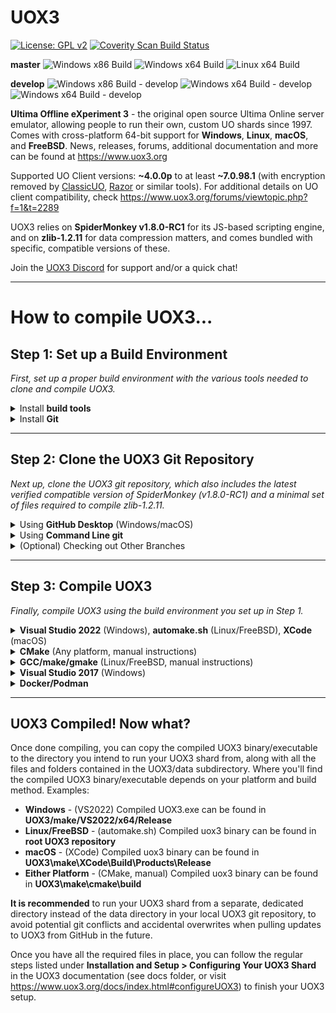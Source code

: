 # UOX3
[![License: GPL v2](https://img.shields.io/badge/License-GPL%20v2-blue.svg)](https://www.gnu.org/licenses/old-licenses/gpl-2.0.en.html) [![Coverity Scan Build Status](https://scan.coverity.com/projects/23322/badge.svg)](https://scan.coverity.com/projects/ultima-offline-experiment-3)

**master** ![Windows x86 Build](https://github.com/UOX3DevTeam/UOX3/workflows/Windows%20x86%20Build/badge.svg?branch=master) ![Windows x64 Build](https://github.com/UOX3DevTeam/UOX3/workflows/Windows%20x64%20Build/badge.svg?branch=master) ![Linux x64 Build](https://github.com/UOX3DevTeam/UOX3/workflows/Linux%20x64%20Build/badge.svg?branch=master)

**develop** ![Windows x86 Build - develop](https://github.com/UOX3DevTeam/UOX3/workflows/Windows%20x86%20Build/badge.svg?branch=develop) ![Windows x64 Build - develop](https://github.com/UOX3DevTeam/UOX3/workflows/Windows%20x64%20Build/badge.svg?branch=develop) ![Windows x64 Build - develop](https://github.com/UOX3DevTeam/UOX3/workflows/Linux%20x64%20Build/badge.svg?branch=develop)

**Ultima Offline eXperiment 3** - the original open source Ultima Online server emulator, allowing people to run their own, custom UO shards since 1997. Comes with cross-platform 64-bit support for **Windows**, **Linux**, **macOS**, and **FreeBSD**. News, releases, forums, additional documentation and more can be found at https://www.uox3.org

Supported UO Client versions: **~4.0.0p** to at least **~7.0.98.1** (with encryption removed by [ClassicUO](https://www.classicuo.eu), [Razor](https://github.com/msturgill/razor/releases) or similar tools). For additional details on UO client compatibility, check https://www.uox3.org/forums/viewtopic.php?f=1&t=2289

UOX3 relies on **SpiderMonkey v1.8.0-RC1** for its JS-based scripting engine, and on **zlib-1.2.11** for data compression matters, and comes bundled with specific, compatible versions of these.

Join the [UOX3 Discord](https://discord.gg/uBAXxhF) for support and/or a quick chat!

---

# How to compile UOX3...
## Step 1: Set up a Build Environment
*First, set up a proper build environment with the various tools needed to clone and compile UOX3.*
<details>
  <summary>Install <strong>build tools</strong></summary>

  > * **Windows** - Download and install [Community Edition of Visual Studio 2017 or 2022](https://visualstudio.microsoft.com/downloads/).
  > * * Be sure to also install **Desktop development with C++** via the Visual Studio Installer, along with the individual component titled **VC++ 2017 version 15.9 v14.16 latest v141 tools** (VS2017) or **MSVC v143 - VS 2022 C++ x64/x86 build tools** (VS2022). CMake is included for command-line builds.
  > * **Linux (Debian-based)** - Run `sudo apt install build-essential cmake` in a Terminal:  (or use your Linux distro's package manager)
  > * **FreeBSD** - Run `pkg install cmake` in a Terminal. Alternatively, build `cmake` via ports if desired.
  > * **macOS** - Download [Xcode](https://apps.apple.com/us/app/xcode/id497799835?mt=12) (for building with an IDE) via the App Store, and/or [CMake](https://cmake.org/download/) (for command-line builds)
  > * **Docker/Podman** - Ensure that it is downloaded and installed (Windows) or installed from your package manager
</details>

<details>
  <summary>Install <strong>Git</strong></summary>

  > * **Windows/macOS** - Grab [GitHub Desktop](https://desktop.github.com) or your preferred git tool
  > * **Linux** - Run `sudo apt install git` in a Terminal.
  > * **FreeBSD** - Run `pkg install git` in a Terminal. Alternatively, build `git` via ports if desired.
</details>

---

## Step 2: Clone the UOX3 Git Repository
*Next up, clone the UOX3 git repository, which also includes the latest verified compatible version of SpiderMonkey (v1.8.0-RC1) and a minimal set of files required to compile zlib-1.2.11.*
<details>
  <summary>Using <strong>GitHub Desktop</strong> (Windows/macOS)</summary>

  > 1. Run GitHub Desktop and click **File->Clone Repository** from the menu.
  > 2. Enter **https://github.com/UOX3DevTeam/UOX3.git** in the URL tab, and provide a local path for storing the cloned repo on your drive.
  > 3. Hit the **Clone** button to clone the stable master branch of UOX3 to the specified local path
</details>

<details>
  <summary>Using <strong>Command Line git</strong></summary>

  > 1. Run `git clone https://github.com/UOX3DevTeam/UOX3.git` in a Terminal to clone the stable master branch of UOX3 into a subdirectory of the current directory you're in.
</details>

<details>
  <summary>(Optional) Checking out Other Branches</summary>

  > If you'd rather grab another branch of the git repository, like the **develop** branch where most updates get pushed first before being merged into the master branch, you can use the following command *after* completing the previous step:
    `git checkout develop`

  > GitHub Desktop users can change the active branch via the *Current Branch* dropdown menu in GitHub Desktop.

</details>

---

## Step 3: Compile UOX3
*Finally, compile UOX3 using the build environment you set up in Step 1.*
<details>
  <summary><strong>Visual Studio 2022</strong> (Windows), <strong>automake.sh</strong> (Linux/FreeBSD), <strong>XCode</strong> (macOS)</summary>

  > * **Visual Studio 2022** - (Windows) Open *UOX3\make\VS2022\uox3.sln* (VS2022), choose *Release/Debug* from dropdown menu, and hit *Build -> Build UOX3*
  > * **automake.sh** - (Linux/FreeBSD) Run `./automake.sh` in a Terminal, from the root of the cloned UOX3 repository. This compiles UOX3 with CMake, but in one command only. Use optional argument `-b debug` to create debug build, and/or `-o clean` to do a clean build
  > * **XCode** - (macOS) Open *UOX3/make/XCode/uox3/uox3.xcworkspace*, select *Build*
</details>

<details>
  <summary><strong>CMake</strong> (Any platform, manual instructions)</summary>

  > If you don't wish to rely on the automake.sh script, but want control over the process yourself, follow these steps (same as what automake.sh does) in a Terminal. This also works on Windows/macOS as an alternative to compiling with IDEs:
  > - Navigate to root of cloned UOX3 git repository, and execute these commands:\
  > `cmake make/cmake -B ./build -DCMAKE_BUILD_TYPE=Release`\
  > `cmake --build ./build --config Release`

  > Replace "Release" with "Debug" in the above instructions to create a debug-build; delete **build** directory to do clean builds.
</details>

<details>
  <summary><strong>GCC/make/gmake</strong> (Linux/FreeBSD, manual instructions)</summary>

  > If you'd rather use GCC (v9.x or higher)/make (GNU Make 4.2.1 or higher) than CMake, you can follow these manual steps. Note that for FreeBSD, this approach requires installing **gmake** as an alternative to *make*: `pkg install gmake`

  > First, navigate to **spidermonkey** directory and run these commands:\
  > `make -f Makefile.ref DEFINES=-DHAVE_VA_LIST_AS_ARRAY CC=gcc` (Linux)\
  > `ar -r libjs32.a Linux_All_DBG.OBJ/*.o` (Linux)\
  > `cp Linux_All_DBG.OBJ/jsautocfg.h ./` (Linux)\
  > `gmake -f Makefile.ref DEFINES=-DHAVE_VA_LIST_AS_ARRAY CC=clang` (FreeBSD)\
  > `ar rcs libjs32.a FreeBSD_DBG.OBJ/*.o` (FreeBSD)\
  > `cp FreeBSD_DBG.OBJ/jsautocfg.h ./` (FreeBSD)

  > Next, head to the **zlib** directory:\
  > `cd ../zlib`\
  > `make distclean`\
  > `./configure`\
  > `make`

  > Finally, head to **UOX3/source** directory:\
  > `cd ../source`\
  > `make` (Linux)\
  > `gmake` (FreeBSD)
</details>

<details>
  <summary><strong>Visual Studio 2017</strong> (Windows)</summary>

  > When using VS2017, static libraries of the dependency projects (SpiderMonkey and zlib) need to be compiled prior to the UOX3 project. However, after those sub-projects have been compiled once, they never need to be compiled again, and from that point on only the build instructions for UOX3 itself applies:

  > #### SpiderMonkey ####
  > 1) Navigate to the **UOX3\spidermonkey\make\VS2017\jscript\** folder and open **jscript.sln** in VS2017.
  > 2) Make sure you have **jscript** selected in the Solution Explorer, then select **Release** and **x64** (64-bit) in the Solution Configuration/Platform dropdown menus
  > 3) Click **Build > Build jscript** from the menu.
  > 4) Visual Studio will compile SpiderMonkey and create a **spidermonkey\make\VS2017\jscript\x64\Release\** (64-bit) folder with the compiled **jscript.lib** library file contained within. No further actions are necessary here, so you can close the SpiderMonkey VS Solution.

  > ### zlib ###
  > 1) Navigate to the **UOX3\zlib\make\VS2017** folder and open **zlib.sln** in VS2017.
  > 2) Select **Release** and **x64** (64-bit) in the Solution Configuration/Platform dropdown menus
  > 3) Click **Build > Build zlib-static** from the menu.
  > 4) Visual Studio will compile zlib and create a **zlib\x64\Release** (64-bit) folder with the compiled **zlib-static.lib** library file contained within. No further actions are necessary here, so you can close the zlib VS Solution.

  > #### UOX3 ####
  > 1) Navigate to the **UOX3\make\VS2017\** folder and open **uox3.sln** in VS2017.
  > 2) Make sure you have **UOX3** selected in the Solution Explorer, then select **Release** and **x64** (64-bit) in the *Solution Configuration/Platform dropdown menus*, or via **Build -> Configuration Manager**.
  > 3) Select **Build -> Build UOX3** to start compiling UOX3. When done, you'll find **UOX3.exe** in **UOX3\make\VS2017\Release\x64**.

  > From here on, if you wish to re-compile UOX3, just open the uox3.sln and hit rebuild.
  > Note that if you wish to change from Release to Debug build, the sub-projects (SpiderMonkey and zlib) also need to be compiled for Debug mode prior to compiling UOX3.

<details>
  <summary>(Troubleshooting) Adding SpiderMonkey/zlib references in Configuration Manager</summary>

  > If VS give you link errors when attempting to build UOX3, references to SpiderMonkey or zlib might have gone missing! Try the following steps to add them back.

  > 1) Right click on **UOX3_Official** in the Solution Explorer, and select Properties.
  > 2) With the desired configuration (ex: Release, x64) selected at the top of the panel, add references to SpiderMonkey and zlib in these sections:
  > * *VC++ Directories >* **Include Directories** (add path to SpiderMonkey and zlib root folders)
  > * *VC++ Directories >* **Library Directories** (add path to **spidermonkey\make\VS2017\jscript\x64\Release** folder, as well as **zlib\make\VS2017\x64\Release** folder)
  > * *VC++ Directories >* **Source Directories** (add path to SpiderMonkey and zlib root folders)
  > * *Linker >* **Additional Library Dependencies** (add path to **spidermonkey\make\VS2017\jscript\x64\Release** folder, as well as **zlib\make\VS2017\x64\Release** folder)
  > Press apply!
  > Repeat process for both Release and Debug configurations (chosen at top of panel), then retry the UOX3 build process!

</details>
</details>
<details>
  <summary><strong>Docker/Podman</strong></summary>

  Build and tag the image from the root of the repository like: `docker buildx build --progress=plain -t uox3 .` or `podman build -t uox3 .`
</details>

---
## UOX3 Compiled! Now what?
Once done compiling, you can copy the compiled UOX3 binary/executable to the directory you intend to run your UOX3 shard from, along with all the files and folders contained in the UOX3/data subdirectory. Where you'll find the compiled UOX3 binary/executable depends on your platform and build method. Examples:
  * **Windows** - (VS2022) Compiled UOX3.exe can be found in **UOX3/make/VS2022/x64/Release**
  * **Linux/FreeBSD** - (automake.sh) Compiled uox3 binary can be found in **root UOX3 repository**
  * **macOS** - (XCode) Compiled uox3 binary can be found in **UOX3\make\XCode\Build\Products\Release**
  * **Either Platform** - (CMake, manual) Compiled uox3 binary can be found in **UOX3\make\cmake\build**

**It is recommended** to run your UOX3 shard from a separate, dedicated directory instead of the data directory in your local UOX3 git repository, to avoid potential git conflicts and accidental overwrites when pulling updates to UOX3 from GitHub in the future.

Once you have all the required files in place, you can follow the regular steps listed under **Installation and Setup > Configuring Your UOX3 Shard** in the UOX3 documentation (see docs folder, or visit https://www.uox3.org/docs/index.html#configureUOX3) to finish your UOX3 setup.
